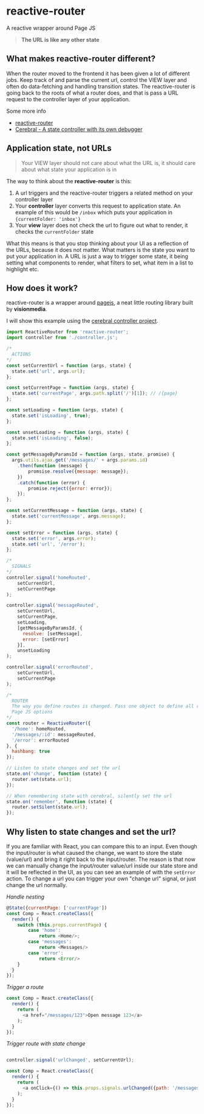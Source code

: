 # reactive-router
A reactive wrapper around Page JS

> **The URL is like any other state**

## What makes reactive-router different?
When the router moved to the frontend it has been given a lot of different jobs. Keep track of and parse the current url, control the VIEW layer and often do data-fetching and handling transition states. The reactive-router is going back to the roots of what a router does, and that is pass a URL request to the controller layer of your application.

Some more info
- [reactive-router](https://www.youtube.com/watch?v=6tUbnDHq8xs)
- [Cerebral - A state controller with its own debugger](https://www.youtube.com/watch?v=xCIv4-Q2dtA)

## Application state, not URLs
> Your VIEW layer should not care about what the URL is, it should care about what state your application is in

The way to think about the **reactive-router** is this:

1. A url triggers and the reactive-router triggers a related method on your controller layer
2. Your **controller** layer converts this request to application state. An example of this would be `/inbox` which puts your application in `{currentFolder: 'inbox'}`
3. Your **view** layer does not check the url to figure out what to render, it checks the `currentFolder` state

What this means is that you stop thinking about your UI as a reflection of the URLs, because it does not matter. What matters is the state you want to put your application in. A URL is just a way to trigger some state, it being setting what components to render, what filters to set, what item in a list to highlight etc.

## How does it work?
reactive-router is a wrapper around [pagejs](https://visionmedia.github.io/page.js/), a neat little routing library built by **visionmedia**.

I will show this example using the [cerebral controller project](https://github.com/christianalfoni/cerebral).
```js
import ReactiveRouter from 'reactive-router';
import controller from './controller.js';

/*
  ACTIONS
*/
const setCurrentUrl = function (args, state) {
  state.set('url', args.url);
};

const setCurrentPage = function (args, state) {
  state.set('currentPage', args.path.split('/')[1]); // /{page}
};

const setLoading = function (args, state) {
  state.set('isLoading', true);
};

const unsetLoading = function (args, state) {
  state.set('isLoading', false);
};

const getMessageByParamsId = function (args, state, promise) {
  args.utils.ajax.get('/messages/' + args.params.id)
    .then(function (message) {
        promsise.resolve({message: message});
    })
    .catch(function (error) {
        promise.reject({error: error});
    });
};

const setCurrentMessage = function (args, state) {
  state.set('currentMessage', args.message);
};

const setError = function (args, state) {
  state.set('error', args.error);
  state.set('url', '/error');
};

/*
  SIGNALS
*/
controller.signal('homeRouted',
    setCurrentUrl,
    setCurrentPage
);

controller.signal('messageRouted',
    setCurrentUrl,
    setCurrentPage,
    setLoading,
    [getMessageByParamsId, {
      resolve: [setMessage],
      error: [setError]
    }],
    unsetLoading
);

controller.signal('errorRouted',
    setCurrentUrl,
    setCurrentPage
);

/*
  ROUTER
  The way you define routes is changed. Pass one object to define all routes. Second argument is any
  Page JS options
*/
const router = ReactiveRouter({
  '/home': homeRouted,
  '/messages/:id': messageRouted,
  '/error': errorRouted
}, {
  hashbang: true
});

// Listen to state changes and set the url
state.on('change', function (state) {
  router.set(state.url);
});

// When remembering state with cerebral, silently set the url
state.on('remember', function (state) {
  router.setSilent(state.url);
});
```

## Why listen to state changes and set the url?
If you are familiar with React, you can compare this to an input. Even though the input/router is what caused the change, we want to store the state (value/url) and bring it right back to the input/router. The reason is that now we can manually change the input/router value/url inside our state store and it will be reflected in the UI, as you can see an example of with the `setError` action. To change a url you can trigger your own "change url" signal, or just change the url normally.

*Handle nesting*
```js
@State({currentPage: ['currentPage'])
const Comp = React.createClass({
  render() {
    switch (this.props.currentPage) {
        case 'home':
            return <Home/>;
        case 'messages':
            return <Messages/>
        case 'error':
            return <Error/>
    }
  }
});
```

*Trigger a route*
```js
const Comp = React.createClass({
  render() {
    return (
      <a href="/messages/123">Open message 123</a>
    );
  }
});
```

*Trigger route with state change*
```js

controller.signal('urlChanged', setCurrentUrl);

const Comp = React.createClass({
  render() {
    return (
      <a onClick={() => this.props.signals.urlChanged({path: '/messages/123'})}>Open message 123</a>
    );
  }
});
```
